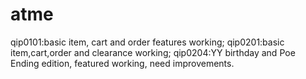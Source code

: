 # atme
qip0101:basic item, cart and order features working;
qip0201:basic item,cart,order and clearance working;
qip0204:YY birthday and Poe Ending edition, featured working, need improvements.

